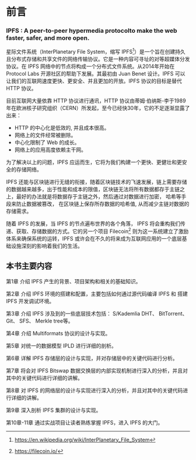 # 前言

### IPFS : A peer-to-peer hypermedia protocolto make the web faster, safer, and more open.

星际文件系统（InterPlanetary File System，缩写 IPFS[^1]）是一个旨在创建持久且分布式存储和共享文件的网络传输协议。它是一种内容可寻址的对等超媒体分发协议。在 IPFS 网络中的节点将构成一个分布式文件系统。从2014年开始在 Protocol Labs 开源社区的帮助下发展。其最初由 Juan Benet 设计。IPFS 可以让我们的互联网速度更快、更安全、并且更加的开放。IPFS 协议的目标是替代 HTTP 协议。

目前互联网大量依靠 HTTP 协议进行通讯，HTTP 协议由蒂姆·伯纳斯-李于1989年在欧洲核子研究组织（CERN）所发起，至今已经快30年，它的不足逐渐显露了出来：

+ HTTP 的中心化是低效的, 并且成本很高。
+ 网络上的文件经常被删除。
+ 中心化限制了 Web 的成长。
+ 网络上的应用高度依赖主干网。


为了解决以上的问题，IPFS 应运而生，它将为我们构建一个更快、更健壮和更安全的存储网络。


IPFS 还能与区块链进行无缝的衔接，随着区块链技术的飞速发展，链上需要存储的数据越来越多，出于性能和成本的限值，区块链无法将所有数据都存于主链之上，最好的办法就是将数据存于主链之外，然后通过对数据进行加密， 哈希等手段来防止数据被篡改， 在区块链上保存所存数据的哈希值, 从而减少主链对数据的存储需求。

随着 IPFS 的发展，当 IPFS 的节点遍布世界的各个角落， IPFS 将会重构我们传递、获取、存储数据的方式。它的另一个项目 Filecoin[^2] 则为这一系统建立了激励体系来确保系统的运转，IPFS 或许会在不久的将来成为互联网应用的一个底层基础设施深刻的影响着我们的生活。


## 本书主要内容

第1章 介绍 IPFS 产生的背景、项目架构和相关的基础知识。

第2章 介绍 IPFS 环境的搭建和配置，主要包括如何通过源代码编译 IPFS 和 搭建 IPFS 开发调试环境。

第3章 介绍 IPFS 涉及到的一些底层技术包括： S/Kademlia DHT、 BitTorrent、 Git、 SFS、 Merkle tree等。

第4章 介绍  Multiformats 协议的设计与实现。

第5章 对统一的数据模型 IPLD 进行详细的剖析。

第6章 详解 IPFS 存储层的设计与实现，并对存储层中的关键代码进行分析。

第7章 将会对 IPFS Bitswap 数据交换层的内部实现机制进行深入的分析，并且对其中的关键代码进行详细的讲解。

第8章 对 IPFS 的网络层的设计与实现进行深入的分析，并且对其中的关键代码进行详细的讲解。

第9章 深入剖析 IPFS 集群的设计与实现。

第10章-11章 通过实战项目让读者熟练掌握 IPFS，进入 IPFS 的大门。





[^1]: https://en.wikipedia.org/wiki/InterPlanetary_File_System
[^2]: https://filecoin.io/​
[^3]: https://docs.ipfs.io/​
[^4]: http://www.ipfs.cn/​
[^5]:  http://ipfser.org​
[^6]: https://www.8btc.com/p/ipfs​​